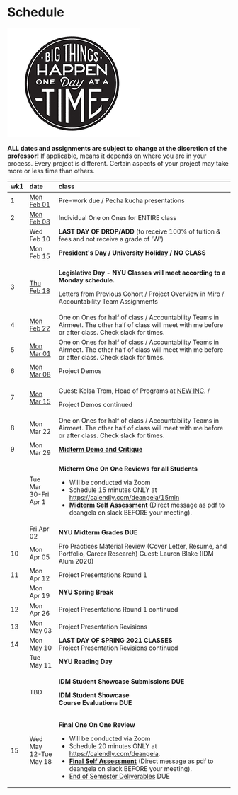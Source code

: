 # Schedule

![Big Things Happen 1 Day At A tTime Illustration by Jolby from gettoworkbook](../.gitbook/assets/gettoworkbook_big_things.png)

**ALL dates and assignments are subject to change at the discretion of the professor!** If applicable, means it depends on where you are in your process. Every project is different. Certain aspects of your project may take more or less time than others.

<table>
  <thead>
    <tr>
      <th style="text-align:left">wk1</th>
      <th style="text-align:left">date</th>
      <th style="text-align:left">class</th>
    </tr>
  </thead>
  <tbody>
    <tr>
      <td style="text-align:left">1</td>
      <td style="text-align:left"><a href="week1_detail.md">Mon Feb 01</a>
      </td>
      <td style="text-align:left">Pre-work due / Pecha kucha presentations</td>
    </tr>
    <tr>
      <td style="text-align:left">2</td>
      <td style="text-align:left"><a href="week2_detail.md">Mon Feb 08</a>
      </td>
      <td style="text-align:left">Individual One on Ones for ENTIRE class</td>
    </tr>
    <tr>
      <td style="text-align:left"></td>
      <td style="text-align:left">Wed Feb 10</td>
      <td style="text-align:left"><b>LAST DAY OF DROP/ADD</b> (to receive 100% of tuition &amp; fees and
        not receive a grade of &apos;W&apos;)</td>
    </tr>
    <tr>
      <td style="text-align:left"></td>
      <td style="text-align:left">Mon Feb 15</td>
      <td style="text-align:left"><b>President&apos;s Day / University Holiday / NO CLASS</b>
      </td>
    </tr>
    <tr>
      <td style="text-align:left">3</td>
      <td style="text-align:left"><a href="week3_detail.md">Thu Feb 18</a>
      </td>
      <td style="text-align:left">
        <p><b>Legislative Day - NYU Classes will meet according to a Monday schedule.</b>
        </p>
        <p>Letters from Previous Cohort / Project Overview in Miro / Accountability
          Team Assignments</p>
      </td>
    </tr>
    <tr>
      <td style="text-align:left">4</td>
      <td style="text-align:left"><a href="week4_detail.md">Mon Feb 22</a>
      </td>
      <td style="text-align:left">One on Ones for half of class / Accountability Teams in Airmeet. The other
        half of class will meet with me before or after class. Check slack for
        times.</td>
    </tr>
    <tr>
      <td style="text-align:left">5</td>
      <td style="text-align:left"><a href="week5_detail.md">Mon Mar 01</a>
      </td>
      <td style="text-align:left">One on Ones for half of class / Accountability Teams in Airmeet. The other
        half of class will meet with me before or after class. Check slack for
        times.
        <br />
      </td>
    </tr>
    <tr>
      <td style="text-align:left">6</td>
      <td style="text-align:left"><a href="week6_detail.md">Mon Mar 08</a>
      </td>
      <td style="text-align:left">Project Demos</td>
    </tr>
    <tr>
      <td style="text-align:left">7</td>
      <td style="text-align:left"><a href="week7_detail.md">Mon Mar 15</a>
      </td>
      <td style="text-align:left">
        <p>Guest: Kelsa Trom, Head of Programs at <a href="https://www.newinc.org/our-story">NEW INC</a>.
          /</p>
        <p>Project Demos continued</p>
      </td>
    </tr>
    <tr>
      <td style="text-align:left">8</td>
      <td style="text-align:left">Mon Mar 22</td>
      <td style="text-align:left">One on Ones for half of class / Accountability Teams in Airmeet. The other
        half of class will meet with me before or after class. Check slack for
        times.</td>
    </tr>
    <tr>
      <td style="text-align:left">9</td>
      <td style="text-align:left">Mon Mar 29</td>
      <td style="text-align:left"><a href="../critiques-demos-presentations-and-exhibition/midterm-project-demo-instructions.md"><b>Midterm Demo and Critique</b></a>
      </td>
    </tr>
    <tr>
      <td style="text-align:left"></td>
      <td style="text-align:left">Tue Mar 30-Fri Apr 1</td>
      <td style="text-align:left">
        <p></p>
        <p><b>Midterm One On One Reviews for all Students</b>
        </p>
        <ul>
          <li>Will be conducted via Zoom</li>
          <li>Schedule 15 minutes ONLY at <a href="https://calendly.com/deangela/15min">https://calendly.com/deangela/15min</a>
          </li>
          <li><a href="../end_of_semester_deliverables/midterm_self_assessment.md"><b>Midterm Self Assessment</b></a> (Direct
            message as pdf to deangela on slack BEFORE your meeting).</li>
        </ul>
      </td>
    </tr>
    <tr>
      <td style="text-align:left"></td>
      <td style="text-align:left">Fri Apr 02</td>
      <td style="text-align:left"><b>NYU Midterm Grades DUE</b>
      </td>
    </tr>
    <tr>
      <td style="text-align:left">10</td>
      <td style="text-align:left">Mon Apr 05</td>
      <td style="text-align:left">Pro Practices Material Review (Cover Letter, Resume, and Portfolio, Career
        Research) Guest: Lauren Blake (IDM Alum 2020)</td>
    </tr>
    <tr>
      <td style="text-align:left">11</td>
      <td style="text-align:left">Mon Apr 12</td>
      <td style="text-align:left">Project Presentations Round 1</td>
    </tr>
    <tr>
      <td style="text-align:left"></td>
      <td style="text-align:left">Mon Apr 19</td>
      <td style="text-align:left"><b>NYU Spring Break</b>
      </td>
    </tr>
    <tr>
      <td style="text-align:left">12</td>
      <td style="text-align:left">Mon Apr 26</td>
      <td style="text-align:left">Project Presentations Round 1 continued</td>
    </tr>
    <tr>
      <td style="text-align:left">13</td>
      <td style="text-align:left">Mon May 03</td>
      <td style="text-align:left">Project Presentation Revisions</td>
    </tr>
    <tr>
      <td style="text-align:left">14</td>
      <td style="text-align:left">Mon May 10</td>
      <td style="text-align:left"><b>LAST DAY OF SPRING 2021 CLASSES<br /></b>Project Presentation Revisions
        continued</td>
    </tr>
    <tr>
      <td style="text-align:left"></td>
      <td style="text-align:left">Tue May 11</td>
      <td style="text-align:left"><b>NYU Reading Day </b>
      </td>
    </tr>
    <tr>
      <td style="text-align:left"></td>
      <td style="text-align:left">TBD</td>
      <td style="text-align:left">
        <p><b>IDM Student Showcase Submissions DUE</b>
        </p>
        <p><b>IDM Student Showcase<br />Course Evaluations DUE</b>
        </p>
      </td>
    </tr>
    <tr>
      <td style="text-align:left">15</td>
      <td style="text-align:left">Wed May 12-Tue May 18</td>
      <td style="text-align:left">
        <p> <b>Final One On One Review</b>
        </p>
        <ul>
          <li>Will be conducted via Zoom</li>
          <li>Schedule 20 minutes ONLY at <a href="https://calendly.com/deangela">https://calendly.com/deangela</a>.</li>
          <li><a href="../end_of_semester_deliverables/final_self_assessment.md"><b>Final Self Assessment</b></a> (Direct
            message as pdf to deangela on slack BEFORE your meeting).</li>
          <li><a href="../end_of_semester_deliverables/">End of Semester Deliverables</a> DUE</li>
        </ul>
        <p></p>
      </td>
    </tr>
  </tbody>
</table>

